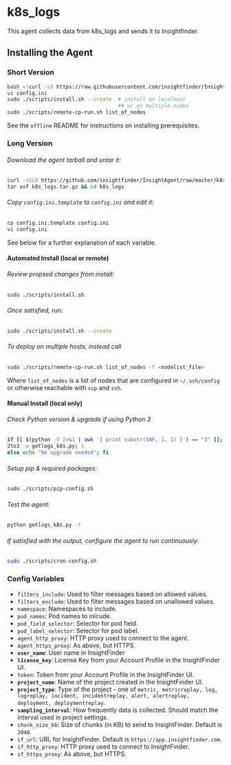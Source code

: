 # k8s_logs
This agent collects data from k8s_logs and sends it to Insightfinder.
## Installing the Agent

### Short Version
```bash
bash <(curl -sS https://raw.githubusercontent.com/insightfinder/InsightAgent/master/utils/fetch-agent.sh) k8s_logs && cd k8s_logs
vi config.ini
sudo ./scripts/install.sh --create  # install on localhost
                                    ## or on multiple nodes
sudo ./scripts/remote-cp-run.sh list_of_nodes
```

See the `offline` README for instructions on installing prerequisites.

### Long Version
###### Download the agent tarball and untar it:
```bash
curl -sSLO https://github.com/insightfinder/InsightAgent/raw/master/k8s_logs/k8s_logs.tar.gz
tar xvf k8s_logs.tar.gz && cd k8s_logs
```

###### Copy `config.ini.template` to `config.ini` and edit it:
```bash
cp config.ini.template config.ini
vi config.ini
```
See below for a further explanation of each variable.

#### Automated Install (local or remote)
###### Review propsed changes from install:
```bash
sudo ./scripts/install.sh
```

###### Once satisfied, run:
```bash
sudo ./scripts/install.sh --create
```

###### To deploy on multiple hosts, instead call 
```bash
sudo ./scripts/remote-cp-run.sh list_of_nodes -f <nodelist_file>
```
Where `list_of_nodes` is a list of nodes that are configured in `~/.ssh/config` or otherwise reachable with `scp` and `ssh`.

#### Manual Install (local only)
###### Check Python version & upgrade if using Python 3
```bash
if [[ $(python -V 2>&1 | awk '{ print substr($NF, 1, 1) }') == "3" ]]; then \
2to3 -w getlogs_k8s.py; \
else echo "No upgrade needed"; fi
```

###### Setup pip & required packages:
```bash
sudo ./scripts/pip-config.sh
```

###### Test the agent:
```bash
python getlogs_k8s.py -t
```

###### If satisfied with the output, configure the agent to run continuously:
```bash
sudo ./scripts/cron-config.sh
```

### Config Variables
* `filters_include`: Used to filter messages based on allowed values.
* `filters_exclude`: Used to filter messages based on unallowed values.
* `namespace`: Namespaces to include.
* `pod_names`: Pod names to inlcude.
* `pod_field_selector`: Selector for pod field.
* `pod_label_selector`: Selector for pod label.
* `agent_http_proxy`: HTTP proxy used to connect to the agent.
* `agent_https_proxy`: As above, but HTTPS.
* **`user_name`**: User name in InsightFinder
* **`license_key`**: License Key from your Account Profile in the InsightFinder UI. 
* `token`: Token from your Account Profile in the InsightFinder UI. 
* **`project_name`**: Name of the project created in the InsightFinder UI. 
* **`project_type`**: Type of the project - one of `metric, metricreplay, log, logreplay, incident, incidentreplay, alert, alertreplay, deployment, deploymentreplay`.
* **`sampling_interval`**: How frequently data is collected. Should match the interval used in project settings.
* `chunk_size_kb`: Size of chunks (in KB) to send to InsightFinder. Default is `2048`.
* `if_url`: URL for InsightFinder. Default is `https://app.insightfinder.com`.
* `if_http_proxy`: HTTP proxy used to connect to InsightFinder.
* `if_https_proxy`: As above, but HTTPS.
